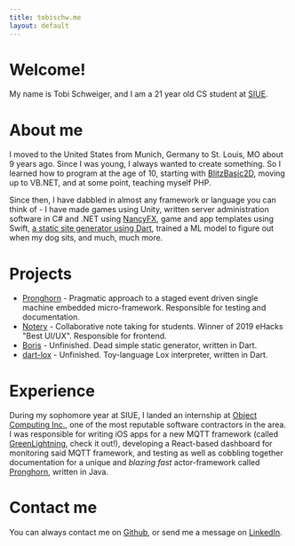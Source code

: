 ```yaml
---
title: tobischw.me
layout: default
---
```


# Welcome!

My name is Tobi Schweiger, and I am a 21 year old CS student at [SIUE](https://www.siue.edu).

# About me
I moved to the United States from Munich, Germany to St. Louis, MO about 9 years ago.
Since I was young, I always wanted to create something. So I learned how to program at the age of 10, starting with [BlitzBasic2D](https://en.wikipedia.org/wiki/Blitz_BASIC), moving up to VB.NET, and at some point, teaching myself PHP.

Since then, I have dabbled in almost any framework or language you can think of - I have made games using Unity, written server administration software in C# and .NET using [NancyFX](http://nancyfx.org/), game and app templates using Swift, [a static site generator using Dart](https://github.com/tobischw/boris), trained a ML model to figure out when my dog sits, and much, much more.

# Projects
* [Pronghorn](https://github.com/objectcomputing/Pronghorn) - Pragmatic approach to a staged event driven single machine embedded micro-framework. Responsible for testing and documentation.
* [Notery](https://devpost.com/software/notery) - Collaborative note taking for students. Winner of 2019 eHacks "Best UI/UX". Responsible for frontend.
* [Boris](https://github.com/tobischw/boris) - Unfinished. Dead simple static generator, written in Dart.
* [dart-lox](https://github.com/tobischw/dart-lox) - Unfinished. Toy-language Lox interpreter, written in Dart.

# Experience
During my sophomore year at SIUE, I landed an internship at [Object Computing Inc.](https://objectcomputing.com/), one of the most reputable software contractors in the area. I was responsible for writing iOS apps for a new MQTT framework (called [GreenLightning](https://oci-pronghorn.gitbook.io/greenlightning/), check it out!), developing a React-based dashboard for monitoring said MQTT framework, and testing as well as cobbling together documentation for a unique and _blazing fast_ actor-framework called [Pronghorn](https://opensource.com/article/18/6/writing-applications-java-pronghorn), written in Java.

# Contact me
You can always contact me on [Github](https://github.com/tobischw), or send me a message on [LinkedIn](https://www.linkedin.com/in/tobias-schweiger-7bb377132/).